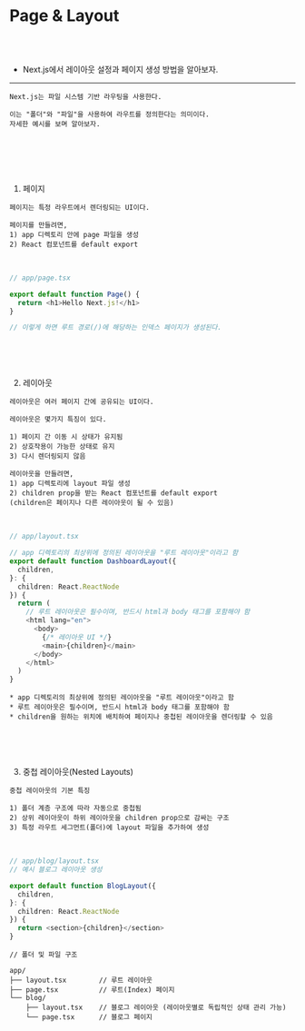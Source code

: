 # Page & Layout

<br />
<br />

* Next.js에서 레이아웃 설정과 페이지 생성 방법을 알아보자.
---

```
Next.js는 파일 시스템 기반 라우팅을 사용한다.

이는 "폴더"와 "파일"을 사용하여 라우트를 정의한다는 의미이다.
자세한 예시를 보며 알아보자.
```

<br />
<br />
<br />
<br />

1. 페이지

```
페이지는 특정 라우트에서 렌더링되는 UI이다.

페이지를 만들려면,
1) app 디렉토리 안에 page 파일을 생성
2) React 컴포넌트를 default export
```

<br />

```ts
// app/page.tsx

export default function Page() {
  return <h1>Hello Next.js!</h1>
}

// 이렇게 하면 루트 경로(/)에 해당하는 인덱스 페이지가 생성된다.
```

<br />
<br />
<br />

2. 레이아웃

```
레이아웃은 여러 페이지 간에 공유되는 UI이다.

레이아웃은 몇가지 특징이 있다.

1) 페이지 간 이동 시 상태가 유지됨
2) 상호작용이 가능한 상태로 유지
3) 다시 렌더링되지 않음

레이아웃을 만들려면,
1) app 디렉토리에 layout 파일 생성
2) children prop을 받는 React 컴포넌트를 default export
(children은 페이지나 다른 레이아웃이 될 수 있음)
```

<br />

```ts
// app/layout.tsx

// app 디렉토리의 최상위에 정의된 레이아웃을 "루트 레이아웃"이라고 함
export default function DashboardLayout({
  children,
}: {
  children: React.ReactNode
}) {
  return (
    // 루트 레이아웃은 필수이며, 반드시 html과 body 태그를 포함해야 함
    <html lang="en">
      <body>
        {/* 레이아웃 UI */}
        <main>{children}</main>
      </body>
    </html>
  )
}
```

```
* app 디렉토리의 최상위에 정의된 레이아웃을 "루트 레이아웃"이라고 함
* 루트 레이아웃은 필수이며, 반드시 html과 body 태그를 포함해야 함
* children을 원하는 위치에 배치하여 페이지나 중첩된 레이아웃을 렌더링할 수 있음
```

<br />
<br />
<br />

3. 중첩 레이아웃(Nested Layouts)

```
중첩 레이아웃의 기본 특징

1) 폴더 계층 구조에 따라 자동으로 중첩됨
2) 상위 레이아웃이 하위 레이아웃을 children prop으로 감싸는 구조
3) 특정 라우트 세그먼트(폴더)에 layout 파일을 추가하여 생성
```

<br />

```ts
// app/blog/layout.tsx
// 예시 블로그 레이아웃 생성

export default function BlogLayout({
  children,
}: {
  children: React.ReactNode
}) {
  return <section>{children}</section>
}

```

```
// 폴더 및 파일 구조

app/
├── layout.tsx        // 루트 레이아웃
├── page.tsx          // 루트(Index) 페이지
└── blog/
    ├── layout.tsx    // 블로그 레이아웃 (레이아웃별로 독립적인 상태 관리 가능)
    └── page.tsx      // 블로그 페이지
```
